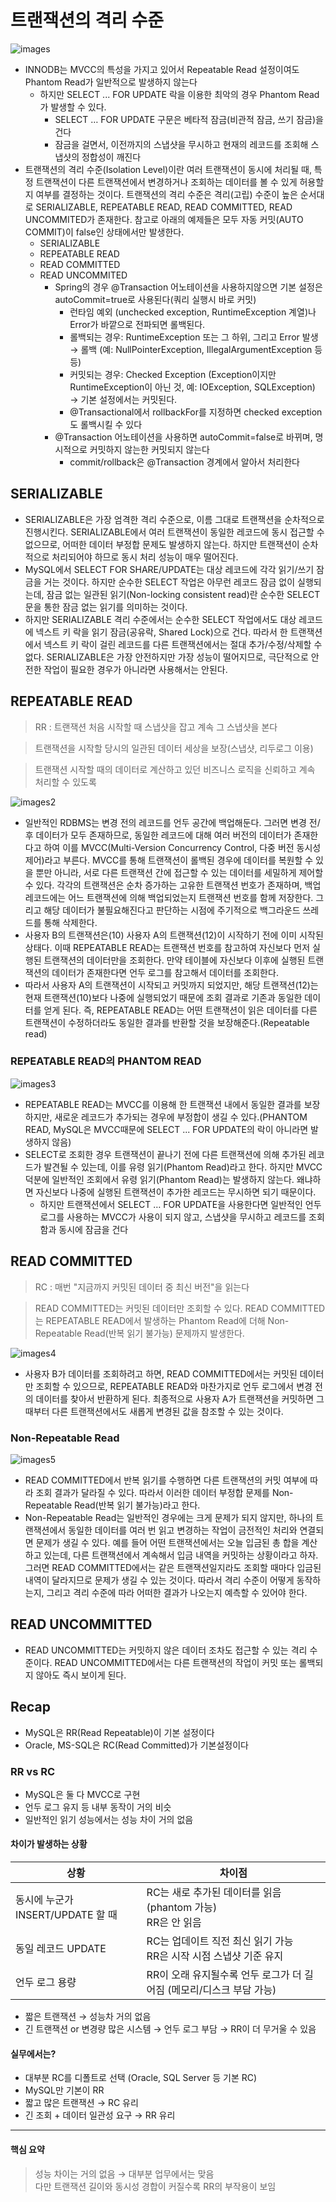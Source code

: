 # 트랜잭션의 격리 수준

 ![images](images/isolation1.png)

- INNODB는 MVCC의 특성을 가지고 있어서 Repeatable Read 설정이여도 Phantom Read가 일반적으로 발생하지 않는다
  - 하지만 SELECT ... FOR UPDATE 락을 이용한 최악의 경우 Phantom Read가 발생할 수 있다.
    - SELECT … FOR UPDATE 구문은 베타적 잠금(비관적 잠금, 쓰기 잠금)을 건다
    - 잠금을 걸면서, 이전까지의 스냅샷을 무시하고 현재의 레코드를 조회해 스냅샷의 정합성이 깨진다
- 트랜잭션의 격리 수준(Isolation Level)이란 여러 트랜잭션이 동시에 처리될 때, 특정 트랜잭션이 다른 트랜잭션에서 변경하거나 조회하는 데이터를 볼 수 있게 허용할지 여부를 결정하는 것이다. 트랜잭션의 격리 수준은 격리(고립) 수준이 높은 순서대로 SERIALIZABLE, REPEATABLE READ, READ COMMITTED, READ UNCOMMITED가 존재한다. 참고로 아래의 예제들은 모두 자동 커밋(AUTO COMMIT)이 false인 상태에서만 발생한다.
  - SERIALIZABLE
  - REPEATABLE READ
  - READ COMMITTED
  - READ UNCOMMITED
    - Spring의 경우 @Transaction 어노테이션을 사용하지않으면 기본 설정은 autoCommit=true로 사용된다(쿼리 실행시 바로 커밋)
      - 런타임 예외 (unchecked exception, RuntimeException 계열)나 Error가 바깥으로 전파되면 롤백된다.
      - 롤백되는 경우: RuntimeException 또는 그 하위, 그리고 Error 발생 → 롤백 (예: NullPointerException, IllegalArgumentException 등등)
      - 커밋되는 경우: Checked Exception (Exception이지만 RuntimeException이 아닌 것, 예: IOException, SQLException) → 기본 설정에서는 커밋된다.
      - @Transactional에서 rollbackFor를 지정하면 checked exception도 롤백시킬 수 있다
    - @Transaction 어노테이션을 사용하면 autoCommit=false로 바뀌며, 명시적으로 커밋하지 않는한 커밋되지 않는다
      - commit/rollback은 @Transaction 경계에서 알아서 처리한다 


## SERIALIZABLE 
- SERIALIZABLE은 가장 엄격한 격리 수준으로, 이름 그대로 트랜잭션을 순차적으로 진행시킨다. SERIALIZABLE에서 여러 트랜잭션이 동일한 레코드에 동시 접근할 수 없으므로, 어떠한 데이터 부정합 문제도 발생하지 않는다. 하지만 트랜잭션이 순차적으로 처리되어야 하므로 동시 처리 성능이 매우 떨어진다.
- MySQL에서 SELECT FOR SHARE/UPDATE는 대상 레코드에 각각 읽기/쓰기 잠금을 거는 것이다. 하지만 순수한 SELECT 작업은 아무런 레코드 잠금 없이 실행되는데, 잠금 없는 일관된 읽기(Non-locking consistent read)란 순수한 SELECT 문을 통한 잠금 없는 읽기를 의미하는 것이다.
- 하지만 SERIALIZABLE 격리 수준에서는 순수한 SELECT 작업에서도 대상 레코드에 넥스트 키 락을 읽기 잠금(공유락, Shared Lock)으로 건다. 따라서 한 트랜잭션에서 넥스트 키 락이 걸린 레코드를 다른 트랜잭션에서는 절대 추가/수정/삭제할 수 없다. SERIALIZABLE은 가장 안전하지만 가장 성능이 떨어지므로, 극단적으로 안전한 작업이 필요한 경우가 아니라면 사용해서는 안된다.

## REPEATABLE READ

> RR : 트랜잭션 처음 시작할 때 스냅샷을 잡고 계속 그 스냅샷을 본다

> 트랜잭션을 시작할 당시의 일관된 데이터 세상을 보장(스냅샷, 리두로그 이용)

> 트랜잭션 시작할 때의 데이터로 계산하고 있던 비즈니스 로직을 신뢰하고 계속 처리할 수 있도록

![images2](images/isolation2.png)

- 일반적인 RDBMS는 변경 전의 레코드를 언두 공간에 백업해둔다. 그러면 변경 전/후 데이터가 모두 존재하므로, 동일한 레코드에 대해 여러 버전의 데이터가 존재한다고 하여 이를 MVCC(Multi-Version Concurrency Control, 다중 버전 동시성 제어)라고 부른다. MVCC를 통해 트랜잭션이 롤백된 경우에 데이터를 복원할 수 있을 뿐만 아니라, 서로 다른 트랜잭션 간에 접근할 수 있는 데이터를 세밀하게 제어할 수 있다. 각각의 트랜잭션은 순차 증가하는 고유한 트랜잭션 번호가 존재하며, 백업 레코드에는 어느 트랜잭션에 의해 백업되었는지 트랜잭션 번호를 함께 저장한다. 그리고 해당 데이터가 불필요해진다고 판단하는 시점에 주기적으로 백그라운드 쓰레드를 통해 삭제한다.
- 사용자 B의 트랜잭션은(10) 사용자 A의 트랜잭션(12)이 시작하기 전에 이미 시작된 상태다. 이때 REPEATABLE READ는 트랜잭션 번호를 참고하여 자신보다 먼저 실행된 트랜잭션의 데이터만을 조회한다. 만약 테이블에 자신보다 이후에 실행된 트랜잭션의 데이터가 존재한다면 언두 로그를 참고해서 데이터를 조회한다.
- 따라서 사용자 A의 트랜잭션이 시작되고 커밋까지 되었지만, 해당 트랜잭션(12)는 현재 트랜잭션(10)보다 나중에 실행되었기 때문에 조회 결과로 기존과 동일한 데이터를 얻게 된다. 즉, REPEATABLE READ는 어떤 트랜잭션이 읽은 데이터를 다른 트랜잭션이 수정하더라도 동일한 결과를 반환할 것을 보장해준다.(Repeatable read)

### REPEATABLE READ의 PHANTOM READ

![images3](images/isolation3.png)

- REPEATABLE READ는 MVCC를 이용해 한 트랜잭션 내에서 동일한 결과를 보장하지만, 새로운 레코드가 추가되는 경우에 부정합이 생길 수 있다.(PHANTOM READ, MySQL은 MVCC때문에 SELECT ... FOR UPDATE의 락이 아니라면 발생하지 않음)
- SELECT로 조회한 경우 트랜잭션이 끝나기 전에 다른 트랜잭션에 의해 추가된 레코드가 발견될 수 있는데, 이를 유령 읽기(Phantom Read)라고 한다. 하지만 MVCC 덕분에 일반적인 조회에서 유령 읽기(Phantom Read)는 발생하지 않는다. 왜냐하면 자신보다 나중에 실행된 트랜잭션이 추가한 레코드는 무시하면 되기 때문이다.
  - 하지만 트랜잭션에서 SELECT … FOR UPDATE을 사용한다면 일반적인 언두로그를 사용하는 MVCC가 사용이 되지 않고, 스냅샷을 무시하고 레코드를 조회함과 동시에 잠금을 건다

## READ COMMITTED 

> RC : 매번 "지금까지 커밋된 데이터 중 최신 버전"을 읽는다

> READ COMMITTED는 커밋된 데이터만 조회할 수 있다. READ COMMITTED는 REPEATABLE READ에서 발생하는 Phantom Read에 더해 Non-Repeatable Read(반복 읽기 불가능) 문제까지 발생한다.

![images4](images/isolation4.png)

- 사용자 B가 데이터를 조회하려고 하면, READ COMMITTED에서는 커밋된 데이터만 조회할 수 있으므로, REPEATABLE READ와 마찬가지로 언두 로그에서 변경 전의 데이터를 찾아서 반환하게 된다. 최종적으로 사용자 A가 트랜잭션을 커밋하면 그때부터 다른 트랜잭션에서도 새롭게 변경된 값을 참조할 수 있는 것이다.

### Non-Repeatable Read

![images5](images/isolation5.png)

- READ COMMITTED에서 반복 읽기를 수행하면 다른 트랜잭션의 커밋 여부에 따라 조회 결과가 달라질 수 있다. 따라서 이러한 데이터 부정합 문제를 Non-Repeatable Read(반복 읽기 불가능)라고 한다.
- Non-Repeatable Read는 일반적인 경우에는 크게 문제가 되지 않지만, 하나의 트랜잭션에서 동일한 데이터를 여러 번 읽고 변경하는 작업이 금전적인 처리와 연결되면 문제가 생길 수 있다. 예를 들어 어떤 트랜잭션에서는 오늘 입금된 총 합을 계산하고 있는데, 다른 트랜잭션에서 계속해서 입금 내역을 커밋하는 상황이라고 하자. 그러면 READ COMMITTED에서는 같은 트랜잭션일지라도 조회할 때마다 입금된 내역이 달라지므로 문제가 생길 수 있는 것이다. 따라서 격리 수준이 어떻게 동작하는지, 그리고 격리 수준에 따라 어떠한 결과가 나오는지 예측할 수 있어야 한다.

## READ UNCOMMITTED 

- READ UNCOMMITTED는 커밋하지 않은 데이터 조차도 접근할 수 있는 격리 수준이다. READ UNCOMMITTED에서는 다른 트랜잭션의 작업이 커밋 또는 롤백되지 않아도 즉시 보이게 된다.

## Recap

- MySQL은 RR(Read Repeatable)이 기본 설정이다
- Oracle, MS-SQL은 RC(Read Committed)가 기본설정이다

### RR vs RC

- MySQL은 둘 다 MVCC로 구현
- 언두 로그 유지 등 내부 동작이 거의 비슷
- 일반적인 읽기 성능에서는 성능 차이 거의 없음

#### 차이가 발생하는 상황

| 상황 | 차이점 |
|------|--------|
| 동시에 누군가 INSERT/UPDATE 할 때 | RC는 새로 추가된 데이터를 읽음 (phantom 가능)<br>RR은 안 읽음 |
| 동일 레코드 UPDATE | RC는 업데이트 직전 최신 읽기 가능<br>RR은 시작 시점 스냅샷 기준 유지 |
| 언두 로그 용량 | RR이 오래 유지될수록 언두 로그가 더 길어짐 (메모리/디스크 부담 가능) |

- 짧은 트랜잭션 → 성능차 거의 없음
- 긴 트랜잭션 or 변경량 많은 시스템 → 언두 로그 부담 → RR이 더 무거울 수 있음

#### 실무에서는?

- 대부분 RC를 디폴트로 선택 (Oracle, SQL Server 등 기본 RC)
- MySQL만 기본이 RR
- 짧고 많은 트랜잭션 → RC 유리
- 긴 조회 + 데이터 일관성 요구 → RR 유리

---

#### 핵심 요약

> 성능 차이는 거의 없음 → 대부분 업무에서는 맞음  
> 다만 트랜잭션 길이와 동시성 경합이 커질수록 RR의 부작용이 보임